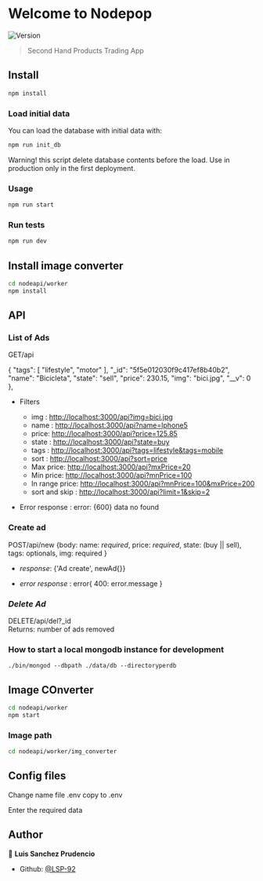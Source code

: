 # Welcome to Nodepop

![Version](https://img.shields.io/badge/version-0.0.0-blue.svg?cacheSeconds=2592000)

> Second Hand Products Trading App

## Install

```sh
npm install
```  

### Load initial data

You can load the database with initial data with:

```sh
npm run init_db
```

Warning! this script delete database contents before the load.
Use in production only in the first deployment.

### Usage

```sh
npm run start
```

### Run tests

```sh
npm run dev
```

## Install image converter

```sh
cd nodeapi/worker
npm install

```

## API

### **List of Ads**

GET/api  

{
"tags": [
"lifestyle",
"motor"
],
"_id": "5f5e012030f9c417ef8b40b2",
"name": "Bicicleta",
"state": "sell",
"price": 230.15,
"img": "bici.jpg",
"__v": 0
},

* Filters  
  * img : <http://localhost:3000/api?img=bici.jpg>
  * name : <http://localhost:3000/api?name=Iphone5>
  * price: <http://localhost:3000/api?price=125.85>
  * state : <http://localhost:3000/api?state=buy>
  * tags : <http://localhost:3000/api?tags=lifestyle&tags=mobile>
  * sort : <http://localhost:3000/api?sort=price>
  * Max price: <http://localhost:3000/api?mxPrice=20>
  * Min price: <http://localhost:3000/api?mnPrice=100>
  * In range price: <http://localhost:3000/api?mnPrice=100&mxPrice=200>
  * sort and skip : <http://localhost:3000/api?limit=1&skip=2>  
  
* Error response : error: {600} data no found

### **Create ad**

POST/api/new {body: name: *required*, price: *required*, state: (buy || sell), tags: optionals, img: required }  

* *response*: {'Ad create', newAd{}}  

* *error response* : error{
    400: error.message
}

### ***Delete Ad***

DELETE/api/del?_id  
Returns: number of ads removed  

### How to start a local mongodb instance for development

``` ssh
./bin/mongod --dbpath ./data/db --directoryperdb
```

## Image COnverter

```sh
cd nodeapi/worker
npm start

```

### Image path

```sh
cd nodeapi/worker/img_converter

```

## Config files

Change name file .env copy to .env

Enter the required data


## Author

👤 **Luis Sanchez Prudencio**

* Github: [@LSP-92](https://github.com/LSP-92)
